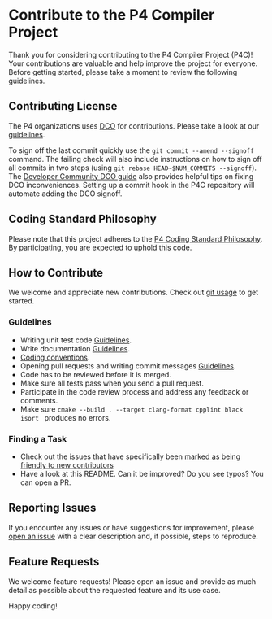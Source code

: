 # Contribute to the P4 Compiler Project

Thank you for considering contributing to the P4 Compiler Project (P4C)! Your contributions are valuable and help improve the project for everyone. Before getting started, please take a moment to review the following guidelines.

## Contributing License
The P4 organizations uses [DCO](https://en.wikipedia.org/wiki/Developer_Certificate_of_Origin) for contributions. Please take a look at our [guidelines](https://github.com/p4lang/governance/wiki/P4-DCO-Guidelines).

To sign off the last commit quickly use the `git commit --amend --signoff` command. The failing check will also include instructions on how to sign off all commits in two steps (using `git rebase HEAD~$NUM_COMMITS --signoff`). The [Developer Community DCO guide](https://github.com/src-d/guide/blob/master/developer-community/fix-DCO.md#dco-is-missing) also provides helpful tips on fixing DCO inconveniences. Setting up a commit hook in the P4C repository will automate adding the DCO signoff.

## Coding Standard Philosophy

Please note that this project adheres to the [P4 Coding Standard Philosophy](docs/CodingStandardPhilosophy.md). By participating, you are expected to uphold this code. 

## How to Contribute
We welcome and appreciate new contributions. Check out [git usage](docs/README.md#git-usage) to get started.

### Guidelines 

* Writing unit test code [Guidelines](docs/README.md#adding-new-test-data).
* Write documentation [Guidelines](docs/README.md#writing-documentation).
* [Coding conventions](docs/README.md#coding-conventions).
* Opening pull requests and writing commit messages [Guidelines](docs/CodingStandardPhilosophy.md#Git-commits-and-pull-requests).
* Code has to be reviewed before it is merged.
* Make sure all tests pass when you send a pull request.
* Participate in the code review process and address any feedback or comments.
* Make sure `cmake --build . --target clang-format cpplint black isort
` produces no errors.

### Finding a Task
- Check out the issues that have specifically been [marked as being friendly to new contributors](https://github.com/p4lang/p4c/issues?q=is%3Aopen+is%3Aissue+label%3Agood-first-issue)
- Have a look at this README. Can it be improved? Do you see typos? You can open a PR.

## Reporting Issues
If you encounter any issues or have suggestions for improvement, please [open an issue](https://github.com/p4lang/p4c/issues) with a clear description and, if possible, steps to reproduce.

## Feature Requests
We welcome feature requests! Please open an issue and provide as much detail as possible about the requested feature and its use case.

Happy coding!

